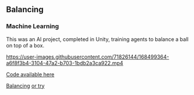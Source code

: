 ## Balancing
### Machine Learning

This was an AI project, completed in Unity, training agents to balance a ball on top of a box.

https://user-images.githubusercontent.com/71826144/168499364-a6f8f3b4-3104-47a2-b703-1bdb2a3ca922.mp4

[Code available here]()

[Balancing](https://user-images.githubusercontent.com/71826144/168499364-a6f8f3b4-3104-47a2-b703-1bdb2a3ca922.mp4)
[or try](/docs/balancing.mp4)
